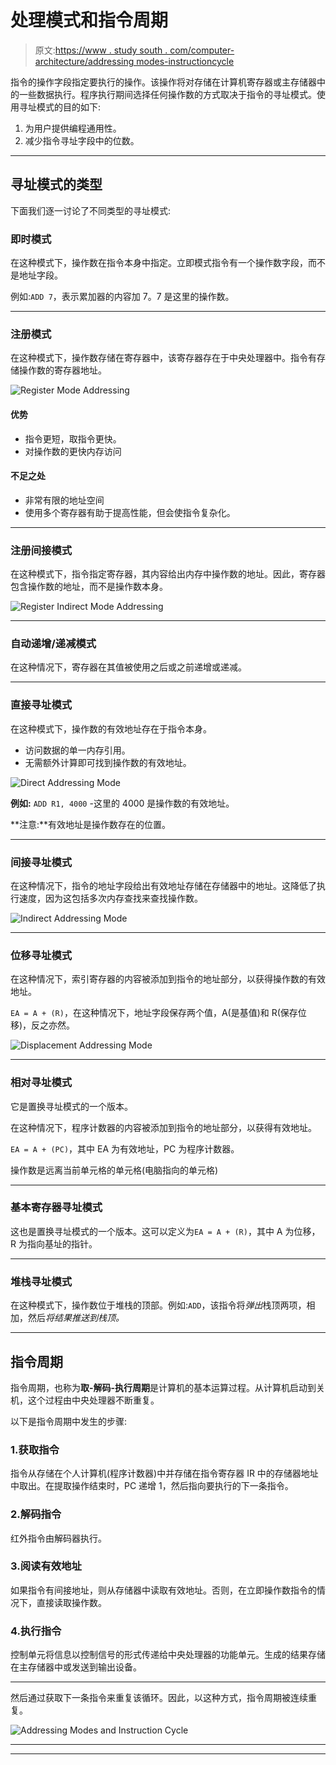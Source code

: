 # 处理模式和指令周期

> 原文:[https://www . study south . com/computer-architecture/addressing modes-instructioncycle](https://www.studytonight.com/computer-architecture/addressingmodes-instructioncycle)

指令的操作字段指定要执行的操作。该操作将对存储在计算机寄存器或主存储器中的一些数据执行。程序执行期间选择任何操作数的方式取决于指令的寻址模式。使用寻址模式的目的如下:

1.  为用户提供编程通用性。
2.  减少指令寻址字段中的位数。

* * *

## 寻址模式的类型

下面我们逐一讨论了不同类型的寻址模式:

### 即时模式

在这种模式下，操作数在指令本身中指定。立即模式指令有一个操作数字段，而不是地址字段。

例如:`ADD 7`，表示累加器的内容加 7。7 是这里的操作数。

* * *

### 注册模式

在这种模式下，操作数存储在寄存器中，该寄存器存在于中央处理器中。指令有存储操作数的寄存器地址。

![Register Mode Addressing](../Images/6832b8a628848e57ec4a4d504a9c9ec2.png)

#### 优势

*   指令更短，取指令更快。
*   对操作数的更快内存访问

#### 不足之处

*   非常有限的地址空间
*   使用多个寄存器有助于提高性能，但会使指令复杂化。

* * *

### 注册间接模式

在这种模式下，指令指定寄存器，其内容给出内存中操作数的地址。因此，寄存器包含操作数的地址，而不是操作数本身。

![Register Indirect Mode Addressing](../Images/dd14a6973946806a28c1c6c954440f2c.png)

* * *

### 自动递增/递减模式

在这种情况下，寄存器在其值被使用之后或之前递增或递减。

* * *

### 直接寻址模式

在这种模式下，操作数的有效地址存在于指令本身。

*   访问数据的单一内存引用。
*   无需额外计算即可找到操作数的有效地址。

![Direct Addressing Mode](../Images/edcf33ece6f18a719ef093ff9fee433f.png)

**例如:** `ADD R1, 4000` -这里的 4000 是操作数的有效地址。

**注意:**有效地址是操作数存在的位置。

* * *

### 间接寻址模式

在这种情况下，指令的地址字段给出有效地址存储在存储器中的地址。这降低了执行速度，因为这包括多次内存查找来查找操作数。

![Indirect Addressing Mode](../Images/a68627c0d4444a6608dfdd5a87042c82.png)

* * *

### 位移寻址模式

在这种情况下，索引寄存器的内容被添加到指令的地址部分，以获得操作数的有效地址。

`EA = A + (R)`，在这种情况下，地址字段保存两个值，A(是基值)和 R(保存位移)，反之亦然。

![Displacement Addressing Mode](../Images/9b340bf652a603f5e68160c3eb3ac9b5.png)

* * *

### 相对寻址模式

它是置换寻址模式的一个版本。

在这种情况下，程序计数器的内容被添加到指令的地址部分，以获得有效地址。

`EA = A + (PC)`，其中 EA 为有效地址，PC 为程序计数器。

操作数是远离当前单元格的单元格(电脑指向的单元格)

* * *

### 基本寄存器寻址模式

这也是置换寻址模式的一个版本。这可以定义为`EA = A + (R)`，其中 A 为位移，R 为指向基址的指针。

* * *

### 堆栈寻址模式

在这种模式下，操作数位于堆栈的顶部。例如:`ADD`，该指令将*弹出*栈顶两项，相加，然后*将结果推送到栈顶。*

* * *

## 指令周期

指令周期，也称为**取-解码-执行周期**是计算机的基本运算过程。从计算机启动到关机，这个过程由中央处理器不断重复。

以下是指令周期中发生的步骤:

### 1.获取指令

指令从存储在个人计算机(程序计数器)中并存储在指令寄存器 IR 中的存储器地址中取出。在提取操作结束时，PC 递增 1，然后指向要执行的下一条指令。

### 2.解码指令

红外指令由解码器执行。

### 3.阅读有效地址

如果指令有间接地址，则从存储器中读取有效地址。否则，在立即操作数指令的情况下，直接读取操作数。

### 4.执行指令

控制单元将信息以控制信号的形式传递给中央处理器的功能单元。生成的结果存储在主存储器中或发送到输出设备。

* * *

然后通过获取下一条指令来重复该循环。因此，以这种方式，指令周期被连续重复。

![Addressing Modes and Instruction Cycle](../Images/a0052bce1d57a174a3dc18b685975e03.png)

* * *

* * *